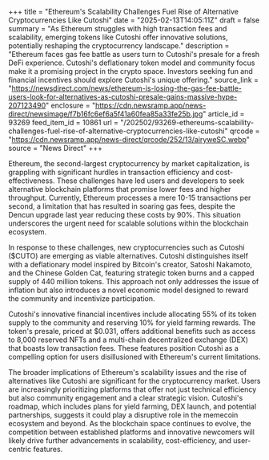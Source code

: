 +++
title = "Ethereum's Scalability Challenges Fuel Rise of Alternative Cryptocurrencies Like Cutoshi"
date = "2025-02-13T14:05:11Z"
draft = false
summary = "As Ethereum struggles with high transaction fees and scalability, emerging tokens like Cutoshi offer innovative solutions, potentially reshaping the cryptocurrency landscape."
description = "Ethereum faces gas fee battle as users turn to Cutoshi's presale for a fresh DeFi experience. Cutoshi's deflationary token model and community focus make it a promising project in the crypto space. Investors seeking fun and financial incentives should explore Cutoshi's unique offering."
source_link = "https://newsdirect.com/news/ethereum-is-losing-the-gas-fee-battle-users-look-for-alternatives-as-cutoshi-presale-gains-massive-hype-207123490"
enclosure = "https://cdn.newsramp.app/news-direct/newsimage/f7b16fc6ef6a5f41a60fea85a33fe25b.jpg"
article_id = 93269
feed_item_id = 10861
url = "/202502/93269-ethereums-scalability-challenges-fuel-rise-of-alternative-cryptocurrencies-like-cutoshi"
qrcode = "https://cdn.newsramp.app/news-direct/qrcode/252/13/airyweSC.webp"
source = "News Direct"
+++

<p>Ethereum, the second-largest cryptocurrency by market capitalization, is grappling with significant hurdles in transaction efficiency and cost-effectiveness. These challenges have led users and developers to seek alternative blockchain platforms that promise lower fees and higher throughput. Currently, Ethereum processes a mere 10-15 transactions per second, a limitation that has resulted in soaring gas fees, despite the Dencun upgrade last year reducing these costs by 90%. This situation underscores the urgent need for scalable solutions within the blockchain ecosystem.</p><p>In response to these challenges, new cryptocurrencies such as Cutoshi ($CUTO) are emerging as viable alternatives. Cutoshi distinguishes itself with a deflationary model inspired by Bitcoin's creator, Satoshi Nakamoto, and the Chinese Golden Cat, featuring strategic token burns and a capped supply of 440 million tokens. This approach not only addresses the issue of inflation but also introduces a novel economic model designed to reward the community and incentivize participation.</p><p>Cutoshi's innovative financial incentives include allocating 55% of its token supply to the community and reserving 10% for yield farming rewards. The token's presale, priced at $0.031, offers additional benefits such as access to 8,000 reserved NFTs and a multi-chain decentralized exchange (DEX) that boasts low transaction fees. These features position Cutoshi as a compelling option for users disillusioned with Ethereum's current limitations.</p><p>The broader implications of Ethereum's scalability issues and the rise of alternatives like Cutoshi are significant for the cryptocurrency market. Users are increasingly prioritizing platforms that offer not just technical efficiency but also community engagement and a clear strategic vision. Cutoshi's roadmap, which includes plans for yield farming, DEX launch, and potential partnerships, suggests it could play a disruptive role in the memecoin ecosystem and beyond. As the blockchain space continues to evolve, the competition between established platforms and innovative newcomers will likely drive further advancements in scalability, cost-efficiency, and user-centric features.</p>